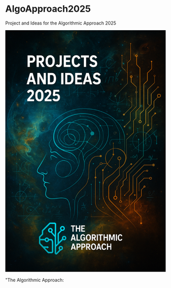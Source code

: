 # AlgoApproach2025
Project and Ideas for the Algorithmic Approach 2025

![Alt text](Algofile1.png "The Algorithmic Approach")

"The Algorithmic Approach: 

